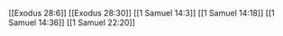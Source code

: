 [[Exodus 28:6]]
[[Exodus 28:30]]
[[1 Samuel 14:3]]
[[1 Samuel 14:18]]
[[1 Samuel 14:36]]
[[1 Samuel 22:20]]
